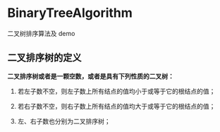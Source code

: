 # BinaryTreeAlgorithm
二叉树排序算法及 demo

## 二叉排序树的定义  
**二叉排序树或者是一颗空数，或者是具有下列性质的二叉树：**
1.  若左子数不空，则左子数上所有结点的值均小于或等于它的根结点的值；

2.  若右子数不空，则右子数上所有结点的值均大于或等于它的根结点的值；
3.  左、右子数也分别为二叉排序树；
